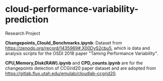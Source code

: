 # cloud-performance-variability-prediction
Research Project

**Changepoints_Clould_Benchmarks.ipynb**: Dataset from https://zenodo.org/record/1435969#.X00DyS2cbu5, which is data and analysis scripts for the OSDI 2018 paper "Taming Performance Variability".

**CPU,Memory,Disk(RAW).ipynb** and **CPD_counts.ipynb** are for the changepoints detection of CCGrid20 paper dataset and are adopted from https://gitlab.flux.utah.edu/emulab/cloudlab-ccgrid20.
